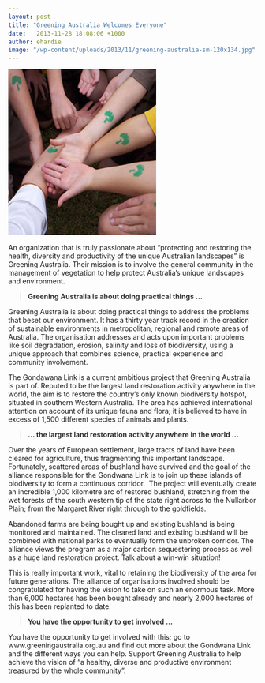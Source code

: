 ```yaml
---
layout: post
title: "Greening Australia Welcomes Everyone"
date:   2013-11-28 18:08:06 +1000
author: ehardie
image: "/wp-content/uploads/2013/11/greening-australia-sm-120x134.jpg"
---
```

  <div class="post-image"><img width="300" height="336" src=
  "/wp-content/uploads/2013/11/greening-australia-sm.jpg" class=
  "attachment-post-thumb wp-post-image" alt=
  "Greening Australia Welcomes Everyone" /></div><!--post-image-->

  <p>An organization that is truly passionate about &ldquo;protecting and restoring the
  health, diversity and productivity of the unique Australian landscapes&rdquo; is
  Greening Australia. Their mission is to involve the general community in the management
  of vegetation to help protect Australia&rsquo;s unique landscapes and environment.</p>

  <blockquote>
    <p><span style="color: #333333;"><strong>Greening Australia is about doing practical
    things &hellip;</strong></span></p>
  </blockquote>

  <p>Greening Australia is about doing practical things to address the problems that
  beset our environment. It has a thirty year track record in the creation of sustainable
  environments in metropolitan, regional and remote areas of Australia. The organisation
  addresses and acts upon important problems like soil degradation, erosion, salinity and
  loss of biodiversity, using a unique approach that combines science, practical
  experience and community involvement.</p>

  <p>The Gondawana Link is a current ambitious project that Greening Australia is part
  of. Reputed to be the largest land restoration activity anywhere in the world, the aim
  is to restore the country&rsquo;s only known biodiversity hotspot, situated in southern
  Western Australia. The area has achieved international attention on account of its
  unique fauna and flora; it is believed to have in excess of 1,500 different species of
  animals and plants.</p>

  <blockquote>
    <p><strong><span style="color: #333333;">&hellip; the largest land restoration
    activity anywhere in the world &hellip;</span></strong></p>
  </blockquote>

  <p>Over the years of European settlement, large tracts of land have been cleared for
  agriculture, thus fragmenting this important landscape. Fortunately, scattered areas of
  bushland have survived and the goal of the alliance responsible for the Gondwana Link
  is to join up these islands of biodiversity to form a continuous corridor.&nbsp; The
  project will eventually create an incredible 1,000 kilometre arc of restored bushland,
  stretching from the wet forests of the south western tip of the state right across to
  the Nullarbor Plain; from the Margaret River right through to the goldfields.</p>

  <p>Abandoned farms are being bought up and existing bushland is being monitored and
  maintained. The cleared land and existing bushland will be combined with national parks
  to eventually form the unbroken corridor. The alliance views the program as a major
  carbon sequestering process as well as a huge land restoration project. Talk about a
  win-win situation!</p>

  <p>This is really important work, vital to retaining the biodiversity of the area for
  future generations. The alliance of organisations involved should be congratulated for
  having the vision to take on such an enormous task. More than 6,000 hectares has been
  bought already and nearly 2,000 hectares of this has been replanted to date.</p>

  <blockquote>
    <p><strong><span style="color: #333333;">You have the opportunity to get involved
    &hellip;</span></strong></p>
  </blockquote>

  <p>You have the opportunity to get involved with this; go to
  www.greeningaustralia.org.au and find out more about the Gondwana Link and the
  different ways you can help. Support Greening Australia to help achieve the vision of
  &ldquo;a healthy, diverse and productive environment treasured by the whole
  community&rdquo;.</p>
